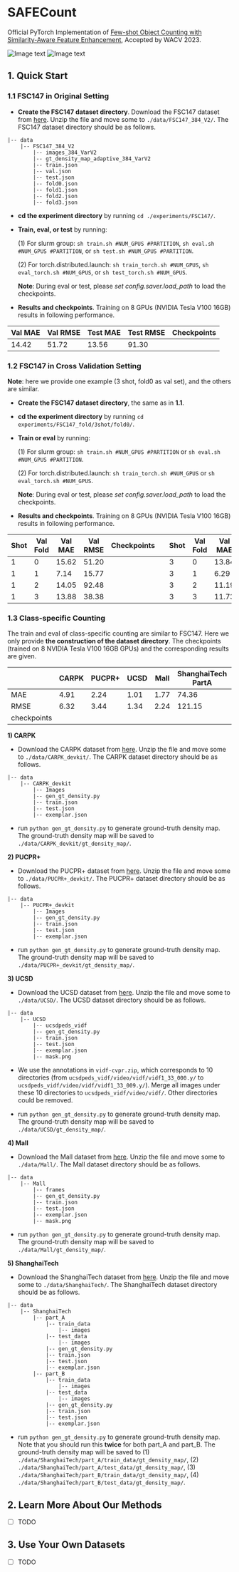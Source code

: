 # SAFECount
Official PyTorch Implementation of [Few-shot Object Counting with Similarity-Aware Feature Enhancement](https://arxiv.org/abs/2201.08959), Accepted by WACV 2023.

![Image text](docs/framework_1block.jpg)
![Image text](docs/res_fsc147.jpg)

## 1. Quick Start

### 1.1 FSC147 in Original Setting 

- **Create the FSC147 dataset directory**. Download the FSC147 dataset from [here](https://github.com/cvlab-stonybrook/LearningToCountEverything). Unzip the file and move some to `./data/FSC147_384_V2/`. The FSC147 dataset directory should be as follows. 

```
|-- data
    |-- FSC147_384_V2
        |-- images_384_VarV2
        |-- gt_density_map_adaptive_384_VarV2
        |-- train.json
        |-- val.json
        |-- test.json
        |-- fold0.json
        |-- fold1.json
        |-- fold2.json
        |-- fold3.json
```

- **cd the experiment directory** by running `cd ./experiments/FSC147/`. 

- **Train, eval, or test** by running: 

    (1) For slurm group:  `sh train.sh #NUM_GPUS #PARTITION`, `sh eval.sh #NUM_GPUS #PARTITION`, or `sh test.sh #NUM_GPUS #PARTITION`.

    (2) For torch.distributed.launch: `sh train_torch.sh #NUM_GPUS`, `sh eval_torch.sh #NUM_GPUS`, or `sh test_torch.sh #NUM_GPUS`. 

    **Note**: During eval or test, please *set config.saver.load_path* to load the checkpoints. 

- **Results and checkpoints**. Training on 8 GPUs (NVIDIA Tesla V100 16GB) results in following performance.

| Val MAE | Val RMSE | Test MAE | Test RMSE | Checkpoints |
| ------ | ------ | ------ | ------ | ------ |
|  14.42 | 51.72 | 13.56 | 91.30 |  |

### 1.2 FSC147 in Cross Validation Setting 

**Note**: here we provide one example (3 shot, fold0 as val set), and the others are similar. 

- **Create the FSC147 dataset directory**, the same as in **1.1**. 

- **cd the experiment directory** by running `cd experiments/FSC147_fold/3shot/fold0/`. 

- **Train or eval** by running:

    (1) For slurm group: `sh train.sh #NUM_GPUS #PARTITION` or `sh eval.sh #NUM_GPUS #PARTITION`. 
    
    (2) For torch.distributed.launch: `sh train_torch.sh #NUM_GPUS` or `sh eval_torch.sh #NUM_GPUS`. 

    **Note**: During eval or test, please *set config.saver.load_path* to load the checkpoints. 

- **Results and checkpoints**. Training on 8 GPUs (NVIDIA Tesla V100 16GB) results in following performance. 

| Shot | Val Fold | Val MAE | Val RMSE | Checkpoints | | Shot | Val Fold | Val MAE | Val RMSE | Checkpoints |
| ------ | ------ | ------ | ------ | ------ | ------ | ------ | ------ | ------ | ------ | ------ |
|  1 | 0 | 15.62 | 51.20 |  |  |  3 | 0 | 13.84 | 43.99 |  |
|  1 | 1 | 7.14  | 15.77 |  |  |  3 | 1 | 6.29  | 13.89 |  |
|  1 | 2 | 14.05 | 92.48 |  |  |  3 | 2 | 11.19 | 86.81 |  |
|  1 | 3 | 13.88 | 38.38 |  |  |  3 | 3 | 11.73 | 33.85 |  |


### 1.3 Class-specific Counting

The train and eval of class-specific counting are similar to FSC147. Here we only provide **the construction of the dataset directory**. The checkpoints (trained on 8 NVIDIA Tesla V100 16GB GPUs) and the corresponding results are given. 

|        | CARPK | PUCPR+ | UCSD | Mall | ShanghaiTech PartA | ShanghaiTech PartB | 
| ------ | ------ | ------ | ------ | ------ | ------ | ------ |
|     MAE     | 4.91 | 2.24 | 1.01 | 1.77 | 74.36 | 9.75 |
|     RMSE    | 6.32 | 3.44 | 1.34 | 2.24 | 121.15 | 15.87 |
| checkpoints |       |  |  |  |  |  |

**1) CARPK**

- Download the CARPK dataset from [here](https://lafi.github.io/LPN/). Unzip the file and move some to `./data/CARPK_devkit/`. The CARPK dataset directory should be as follows. 
```
|-- data
    |-- CARPK_devkit
        |-- Images
        |-- gen_gt_density.py
        |-- train.json
        |-- test.json
        |-- exemplar.json
```
- run `python gen_gt_density.py` to generate ground-truth density map. The ground-truth density map will be saved to `./data/CARPK_devkit/gt_density_map/`. 

**2) PUCPR+**

- Download the PUCPR+ dataset from [here](https://lafi.github.io/LPN/). Unzip the file and move some to `./data/PUCPR+_devkit/`. The PUCPR+ dataset directory should be as follows. 
```
|-- data
    |-- PUCPR+_devkit
        |-- Images
        |-- gen_gt_density.py
        |-- train.json
        |-- test.json
        |-- exemplar.json
```
- run `python gen_gt_density.py` to generate ground-truth density map. The ground-truth density map will be saved to `./data/PUCPR+_devkit/gt_density_map/`. 

**3) UCSD**

- Download the UCSD dataset from [here](http://www.svcl.ucsd.edu/projects/peoplecnt/). Unzip the file and move some to `./data/UCSD/`. The UCSD dataset directory should be as follows. 
```
|-- data
    |-- UCSD
        |-- ucsdpeds_vidf
        |-- gen_gt_density.py
        |-- train.json
        |-- test.json
        |-- exemplar.json
        |-- mask.png
```

- We use the annotations in `vidf-cvpr.zip`, which corresponds to 10 directories (from `ucsdpeds_vidf/video/vidf/vidf1_33_000.y/` to `ucsdpeds_vidf/video/vidf/vidf1_33_009.y/`). Merge all images under these 10 directories to `ucsdpeds_vidf/video/vidf/`. Other directories could be removed. 

- run `python gen_gt_density.py` to generate ground-truth density map. The ground-truth density map will be saved to `./data/UCSD/gt_density_map/`. 

**4) Mall**

- Download the Mall dataset from [here](http://personal.ie.cuhk.edu.hk/~ccloy/downloads_mall_dataset.html). Unzip the file and move some to `./data/Mall/`. The Mall dataset directory should be as follows. 
```
|-- data
    |-- Mall
        |-- frames
        |-- gen_gt_density.py
        |-- train.json
        |-- test.json
        |-- exemplar.json
        |-- mask.png
```
- run `python gen_gt_density.py` to generate ground-truth density map. The ground-truth density map will be saved to `./data/Mall/gt_density_map/`. 

**5) ShanghaiTech**
- Download the ShanghaiTech dataset from [here](https://github.com/desenzhou/ShanghaiTechDataset). Unzip the file and move some to `./data/ShanghaiTech/`. The ShanghaiTech dataset directory should be as follows. 
```
|-- data
    |-- ShanghaiTech
        |-- part_A
            |-- train_data
                |-- images
            |-- test_data
                |-- images
            |-- gen_gt_density.py
            |-- train.json
            |-- test.json
            |-- exemplar.json
        |-- part_B
            |-- train_data
                |-- images
            |-- test_data
                |-- images
            |-- gen_gt_density.py
            |-- train.json
            |-- test.json
            |-- exemplar.json
```

- run `python gen_gt_density.py` to generate ground-truth density map. Note that you should run this **twice** for both part_A and part_B. The ground-truth density map will be saved to (1) `./data/ShanghaiTech/part_A/train_data/gt_density_map/`, (2) `./data/ShanghaiTech/part_A/test_data/gt_density_map/`, (3) `./data/ShanghaiTech/part_B/train_data/gt_density_map/`, (4) `./data/ShanghaiTech/part_B/test_data/gt_density_map/`. 

## 2. Learn More About Our Methods

- [ ] TODO

## 3. Use Your Own Datasets

- [ ] TODO
